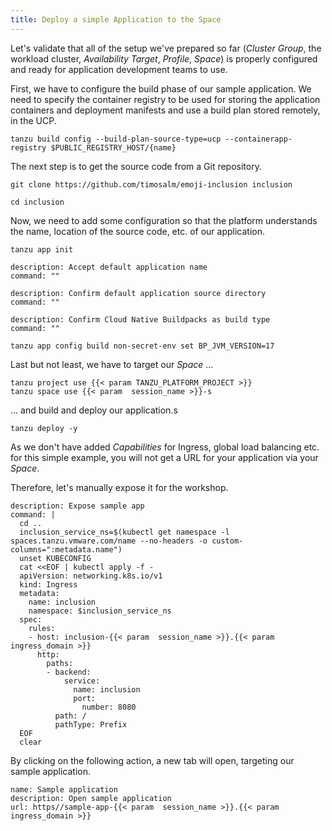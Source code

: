 ```yaml
---
title: Deploy a simple Application to the Space
---
```


Let's validate that all of the setup we've prepared so far (*Cluster Group*, the workload cluster, *Availability Target*, *Profile*, *Space*) is properly configured and ready for application development teams to use.

First, we have to configure the build phase of our sample application. We need to specify the container registry to be used for storing the application containers and deployment manifests and use a build plan stored remotely, in the UCP.
```execute
tanzu build config --build-plan-source-type=ucp --containerapp-registry $PUBLIC_REGISTRY_HOST/{name}
```

The next step is to get the source code from a Git repository. 
```execute
git clone https://github.com/timosalm/emoji-inclusion inclusion
```
```execute
cd inclusion
```

Now, we need to add some configuration so that the platform understands the name, location of the source code, etc. of our application.
```execute
tanzu app init
```
```terminal:execute
description: Accept default application name
command: ""
```
```terminal:execute
description: Confirm default application source directory
command: ""
```
```terminal:execute
description: Confirm Cloud Native Buildpacks as build type
command: ""
```
```execute
tanzu app config build non-secret-env set BP_JVM_VERSION=17
```

Last but not least, we have to target our *Space* ...
```execute
tanzu project use {{< param TANZU_PLATFORM_PROJECT >}}
tanzu space use {{< param  session_name >}}-s
```
... and build and deploy our application.s
```execute
tanzu deploy -y
```

As we don't have added *Capabilities* for Ingress, global load balancing etc. for this simple example, you will not get a URL for your application via your *Space*.

Therefore, let's manually expose it for the workshop.
```terminal:execute
description: Expose sample app
command: |
  cd ..
  inclusion_service_ns=$(kubectl get namespace -l spaces.tanzu.vmware.com/name --no-headers -o custom-columns=":metadata.name")
  unset KUBECONFIG
  cat <<EOF | kubectl apply -f -
  apiVersion: networking.k8s.io/v1
  kind: Ingress
  metadata:
    name: inclusion
    namespace: $inclusion_service_ns
  spec:
    rules:
    - host: inclusion-{{< param  session_name >}}.{{< param  ingress_domain >}}
      http:
        paths:
        - backend:
            service:
              name: inclusion
              port:
                number: 8080
          path: /
          pathType: Prefix
  EOF
  clear
```

By clicking on the following action, a new tab will open, targeting our sample application.
```dashboard:create-dashboard
name: Sample application
description: Open sample application 
url: https//sample-app-{{< param  session_name >}}.{{< param  ingress_domain >}}
```
